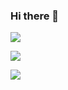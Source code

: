 ### Hi there 👋

<!--
**nanbowaner/nanbowaner** is a ✨ _special_ ✨ repository because its `README.md` (this file) appears on your GitHub profile.

Here are some ideas to get you started:

- 🔭 I’m currently working on ...
- 🌱 I’m currently learning ...
- 👯 I’m looking to collaborate on ...
- 🤔 I’m looking for help with ...
- 💬 Ask me about ...
- 📫 How to reach me: ...
- 😄 Pronouns: ...
- ⚡ Fun fact: ...
-->

![](https://github-readme-stats.vercel.app/api?username=nanbowaner&theme=dark)





![](https://img.shields.io/website?down_message=offline&label=cmx&up_message=online&url=https%3A%2F%2Fm.cmx.im)

![](https://img.shields.io/website?down_message=offline&label=inoreader&up_message=online&url=https%3A%2F%2Fwww.inoreader.com)


